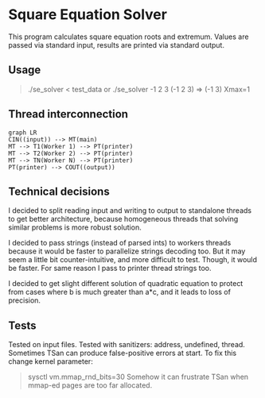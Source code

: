 # Square Equation Solver

This program calculates square equation roots and extremum.
Values are passed via standard input, results are printed via standard output.

## Usage

> ./se_solver < test_data
or
> ./se_solver
> -1 2 3
> (-1 2 3) => (-1 3) Xmax=1


## Thread interconnection
```mermaid
graph LR
CIN((input)) --> MT(main)
MT --> T1(Worker 1) --> PT(printer)
MT --> T2(Worker 2) --> PT(printer)
MT --> TN(Worker N) --> PT(printer)
PT(printer) --> COUT((output))
```

## Technical decisions

I decided to split reading input and writing to output to standalone threads to
get better architecture, because homogeneous threads that solving similar
problems is more robust solution.

I decided to pass strings (instead of parsed ints) to workers threads because it would be faster
to parallelize strings decoding too. But it may seem a little bit counter-intuitive, and
more difficult to test. Though, it would be faster. For same reason I pass to printer thread
strings too.

I decided to get slight different solution of quadratic equation to protect
from cases where b is much greater than a*c, and it leads to loss of precision.

## Tests

Tested on input files. Tested with sanitizers: address, undefined, thread.
Sometimes TSan can produce false-positive errors at start. To fix this
change kernel parameter:
> sysctl vm.mmap_rnd_bits=30
Somehow it can frustrate TSan when mmap-ed pages are too far allocated.


